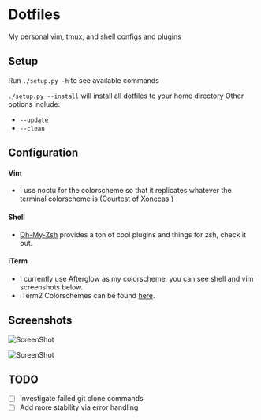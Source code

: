 # Dotfiles

My personal vim, tmux, and shell configs and plugins

## Setup
Run ```./setup.py -h``` to see available commands

```./setup.py --install``` will install all dotfiles to your home directory
Other options include:
* ```--update```
* ```--clean```

## Configuration

#### Vim
* I use noctu for the colorscheme so that it replicates whatever the terminal colorscheme is (Courtest of [Xonecas](https://github.com/xonecas) )

#### Shell
* [Oh-My-Zsh](https://github.com/robbyrussell/oh-my-zsh) provides a ton of cool plugins and things for zsh, check it out.

#### iTerm
* I currently use Afterglow as my colorscheme, you can see shell and vim screenshots below.
* iTerm2 Colorschemes can be found [here](https://github.com/mbadolato/iTerm2-Color-Schemes).

## Screenshots
![ScreenShot](http://i.imgur.com/nfTW4x9.png)

![ScreenShot](http://i.imgur.com/LlzxPAj.png)

## TODO
 - [ ] Investigate failed git clone commands
 - [ ] Add more stability via error handling
